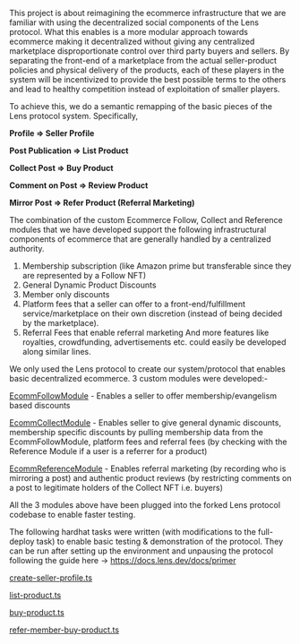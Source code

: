 This project is about reimagining the ecommerce infrastructure that we are familiar with using the decentralized social components of the Lens protocol. What this enables is a more modular approach towards ecommerce making it decentralized without giving any centralized marketplace disproportionate control over third party buyers and sellers. By separating the front-end of a marketplace from the actual seller-product policies and physical delivery of the products, each of these players in the system will be incentivized to provide the best possible terms to the others and lead to healthy competition instead of exploitation of smaller players.

To achieve this, we do a semantic remapping of the basic pieces of the Lens protocol system. Specifically,

**Profile => Seller Profile**

**Post Publication => List Product**

**Collect Post => Buy Product**

**Comment on Post => Review Product**

**Mirror Post => Refer Product (Referral Marketing)**


The combination of the custom Ecommerce Follow, Collect and Reference modules that we have developed support the following infrastructural components of ecommerce that are generally handled by a centralized authority.

1. Membership subscription (like Amazon prime but transferable since they are represented by a Follow NFT)
2. General Dynamic Product Discounts
3. Member only discounts
4. Platform fees that a seller can offer to a front-end/fulfillment service/marketplace on their own discretion (instead of being decided by the marketplace).
5. Referral Fees that enable referral marketing
And more features like royalties, crowdfunding, advertisements etc. could easily be developed along similar lines.

We only used the Lens protocol to create our system/protocol that enables basic decentralized ecommerce. 3 custom modules were developed:- 

[EcommFollowModule](https://github.com/udayj/lens-protocol/blob/main/contracts/core/modules/follow/EcommFollowModule.sol)  - Enables a seller to offer membership/evangelism based discounts

[EcommCollectModule](https://github.com/udayj/lens-protocol/blob/main/contracts/core/modules/collect/EcommCollectModule.sol)  - Enables seller to give general dynamic discounts, membership specific discounts by pulling membership data from the EcommFollowModule, platform fees and referral fees (by checking with the Reference Module if a user is a referrer for a product)

[EcommReferenceModule](https://github.com/udayj/lens-protocol/blob/main/contracts/core/modules/reference/EcommReferenceModule.sol) - Enables referral marketing (by recording who is mirroring a post) and authentic product reviews (by restricting comments on a post to legitimate holders of the Collect NFT i.e. buyers)

All the 3 modules above have been plugged into the forked Lens protocol codebase to enable faster testing.

The following hardhat tasks were written (with modifications to the full-deploy task) to enable basic testing & demonstration of the protocol. They can be run after setting up the environment and unpausing the protocol following the guide here -> https://docs.lens.dev/docs/primer

[create-seller-profile.ts](https://github.com/udayj/lens-protocol/blob/main/tasks/create-seller-profile.ts)

[list-product.ts](https://github.com/udayj/lens-protocol/blob/main/tasks/list-product.ts)

[buy-product.ts](https://github.com/udayj/lens-protocol/blob/main/tasks/buy-product.ts)

[refer-member-buy-product.ts](https://github.com/udayj/lens-protocol/blob/main/tasks/refer-member-buy-product.ts)
